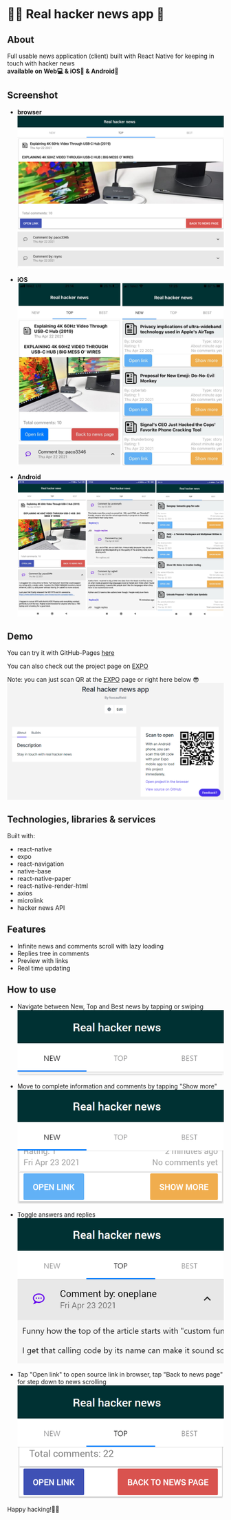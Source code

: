# 🐱‍👤 Real hacker news app 📰

## About

Full usable news application (client) built with React Native for keeping in
touch with hacker news  
 **available on Web💻 & iOS🍏 & Android📱**

## Screenshot
* **browser**
![](./screenshots/screenshotMainBrowser.png)

* **iOS**
![](./screenshots/screenshotMainIos.png)

* **Android**
![](./screenshots/screenshotMainAndroid.png)

## Demo

You can try it with GitHub-Pages
[here](https://foxcaulfield.github.io/real-hacker-news-app/)

You can also check out the project page on [EXPO](https://expo.io/@foxcaulfield/projects/real-hacker-news-app)
 
 Note: you can just scan QR at the [EXPO](https://expo.io/@foxcaulfield/projects/real-hacker-news-app) page or right here below 😎
 ![](./screenshots/screenshotExpo2.png)

## Technologies, libraries & services

Built with:

- react-native
- expo
- react-navigation
- native-base
- react-native-paper
- react-native-render-html
- axios
- microlink
- hacker news API

## Features

- Infinite news and comments scroll with lazy loading
- Replies tree in comments
- Preview with links
- Real time updating

## How to use

- Navigate between New, Top and Best news by tapping or swiping
  ![](./screenshots/screenshotTabs3.png)

- Move to complete information and comments by tapping "Show more"
  ![](./screenshots/screenshotShowMore2.png)

- Toggle answers and replies  
  ![](./screenshots/screenshotReplies2.png)

- Tap "Open link" to open source link in browser, tap "Back to news page" for
  step down to news scrolling  
   ![](./screenshots/screenshotOpenLink2.png)

Happy hacking!🐱‍👤
